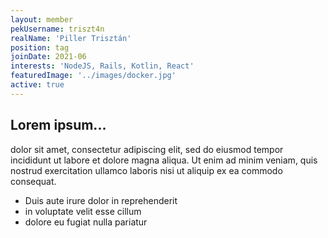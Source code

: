 ```yaml
---
layout: member
pekUsername: triszt4n
realName: 'Piller Trisztán'
position: tag
joinDate: 2021-06
interests: 'NodeJS, Rails, Kotlin, React'
featuredImage: '../images/docker.jpg'
active: true
---
```


## Lorem ipsum...

dolor sit amet, consectetur adipiscing elit, sed do eiusmod tempor incididunt ut labore et dolore magna aliqua. Ut enim ad minim veniam, quis nostrud exercitation ullamco laboris nisi ut aliquip ex ea commodo consequat.

- Duis aute irure dolor in reprehenderit
- in voluptate velit esse cillum
- dolore eu fugiat nulla pariatur
